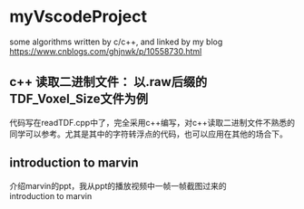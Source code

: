 # myVscodeProject
some algorithms written by c/c++, and linked by my blog 
https://www.cnblogs.com/ghjnwk/p/10558730.html

## c++ 读取二进制文件： 以.raw后缀的TDF_Voxel_Size文件为例
代码写在readTDF.cpp中了，完全采用c++编写，对c++读取二进制文件不熟悉的同学可以参考。尤其是其中的字符转浮点的代码，也可以应用在其他的场合下。

## introduction to marvin  
介绍marvin的ppt，我从ppt的播放视频中一帧一帧截图过来的  
introduction to marvin



